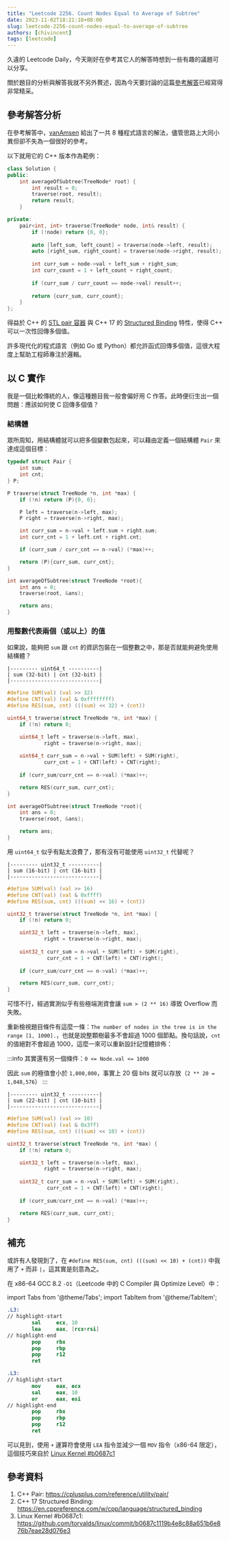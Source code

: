```yaml
---
title: "Leetcode 2256. Count Nodes Equal to Average of Subtree"
date: 2023-11-02T18:21:18+08:00
slug: leetcode-2256-count-nodes-equal-to-average-of-subtree
authors: [chivincent]
tags: [leetcode]
---
```


久違的 Leetcode Daily，今天剛好在參考其它人的解答時想到一些有趣的議題可以分享。

關於題目的分析與解答我就不另外贅述，因為今天要討論的這篇[參考解答](https://leetcode.com/problems/count-nodes-equal-to-average-of-subtree/solutions/4236928/89-45-post-order-traversal/?envType=daily-question&envId=2023-11-02)已經寫得非常精采。

<!--truncate-->

## 參考解答分析

在參考解答中，[vanAmsen](https://leetcode.com/vanAmsen/) 給出了一共 8 種程式語言的解法，儘管思路上大同小異但卻不失為一個很好的參考。

以下就用它的 C++ 版本作為範例：

```cpp
class Solution {
public:
    int averageOfSubtree(TreeNode* root) {
        int result = 0;
        traverse(root, result);
        return result;
    }

private:
    pair<int, int> traverse(TreeNode* node, int& result) {
        if (!node) return {0, 0};
        
        auto [left_sum, left_count] = traverse(node->left, result);
        auto [right_sum, right_count] = traverse(node->right, result);
        
        int curr_sum = node->val + left_sum + right_sum;
        int curr_count = 1 + left_count + right_count;
        
        if (curr_sum / curr_count == node->val) result++;
        
        return {curr_sum, curr_count};
    }
};
```

得益於 C++ 的 [STL pair 容器](https://cplusplus.com/reference/utility/pair/) 與 C++ 17 的 [Structured Binding](https://en.cppreference.com/w/cpp/language/structured_binding) 特性，使得 C++ 可以一次性回傳多個值。

許多現代化的程式語言（例如 Go 或 Python）都允許函式回傳多個值，這很大程度上幫助工程師專注於邏輯。

## 以 C 實作

我是一個比較傳統的人，像這種題目我一般會偏好用 C 作答。此時便衍生出一個問題：應該如何使 C 回傳多個值？

### 結構體

眾所周知，用結構體就可以把多個變數包起來，可以藉由定義一個結構體 `Pair` 來達成這個目標：

```c
typedef struct Pair {
    int sum;
    int cnt;
} P;

P traverse(struct TreeNode *n, int *max) {
    if (!n) return (P){0, 0};

    P left = traverse(n->left, max);
    P right = traverse(n->right, max);

    int curr_sum = n->val + left.sum + right.sum;
    int curr_cnt = 1 + left.cnt + right.cnt;

    if (curr_sum / curr_cnt == n->val) (*max)++;

    return (P){curr_sum, curr_cnt};
}

int averageOfSubtree(struct TreeNode *root){
    int ans = 0;
    traverse(root, &ans);

    return ans;
}
```

### 用整數代表兩個（或以上）的值

如果說，能夠把 `sum` 跟 `cnt` 的資訊包裝在一個整數之中，那是否就能夠避免使用結構體？

```
|--------- uint64_t ----------|
| sum (32-bit) | cnt (32-bit) |
|-----------------------------|
```

```c
#define SUM(val) (val >> 32)
#define CNT(val) (val & 0xffffffff)
#define RES(sum, cnt) (((sum) << 32) + (cnt))

uint64_t traverse(struct TreeNode *n, int *max) {
    if (!n) return 0;

    uint64_t left = traverse(n->left, max),
            right = traverse(n->right, max);
    
    uint64_t curr_sum = n->val + SUM(left) + SUM(right),
            curr_cnt = 1 + CNT(left) + CNT(right);
        
    if (curr_sum/curr_cnt == n->val) (*max)++;

    return RES(curr_sum, curr_cnt);
}

int averageOfSubtree(struct TreeNode *root){
    int ans = 0;
    traverse(root, &ans);

    return ans;
}
```

用 `uint64_t` 似乎有點太浪費了，那有沒有可能使用 `uint32_t` 代替呢？

```
|--------- uint32_t ----------|
| sum (16-bit) | cnt (16-bit) |
|-----------------------------|
```

```c
#define SUM(val) (val >> 16)
#define CNT(val) (val & 0xffff)
#define RES(sum, cnt) (((sum) << 16) + (cnt))

uint32_t traverse(struct TreeNode *n, int *max) {
    if (!n) return 0;

    uint32_t left = traverse(n->left, max),
            right = traverse(n->right, max);
    
    uint32_t curr_sum = n->val + SUM(left) + SUM(right),
             curr_cnt = 1 + CNT(left) + CNT(right);
        
    if (curr_sum/curr_cnt == n->val) (*max)++;

    return RES(curr_sum, curr_cnt);
}
```

可惜不行，經過實測似乎有些極端測資會讓 `sum > (2 ** 16)` 導致 Overflow 而失敗。

重新檢視題目條件有這麼一條：`The number of nodes in the tree is in the range [1, 1000].`，也就是說整顆樹最多不會超過 1000 個節點。換句話說，`cnt` 的值絕對不會超過 1000，這麼一來可以重新設計記憶體排佈：

:::info
其實還有另一個條件：`0 <= Node.val <= 1000`

因此 `sum` 的極值會小於 `1,000,000`，事實上 20 個 bits 就可以存放（`2 ** 20 = 1,048,576`）
:::

```
|--------- uint32_t ----------|
| sum (22-bit) | cnt (10-bit) |
|-----------------------------|
```

```c
#define SUM(val) (val >> 10)
#define CNT(val) (val & 0x3ff)
#define RES(sum, cnt) (((sum) << 10) + (cnt))

uint32_t traverse(struct TreeNode *n, int *max) {
    if (!n) return 0;

    uint32_t left = traverse(n->left, max),
            right = traverse(n->right, max);
    
    uint32_t curr_sum = n->val + SUM(left) + SUM(right),
             curr_cnt = 1 + CNT(left) + CNT(right);
        
    if (curr_sum/curr_cnt == n->val) (*max)++;

    return RES(curr_sum, curr_cnt);
}
```

## 補充

或許有人發現到了，在 `#define RES(sum, cnt) (((sum) << 10) + (cnt))` 中我用了 `+` 而非 `|`，這其實是刻意為之。

在 x86-64 GCC 8.2 `-O1`（Leetcode 中的 C Compiler 與 Optimize Level）中：

import Tabs from '@theme/Tabs';
import TabItem from '@theme/TabItem';

<Tabs>
<TabItem value="use-add-op" label="使用 + 運算符" default>

```nasm
.L3:
// highlight-start
        sal     ecx, 10
        lea     eax, [rcx+rsi]
// highlight-end
        pop     rbx
        pop     rbp
        pop     r12
        ret
```

</TabItem>
<TabItem value="use-or-op" label="使用 | 運算符">

```nasm
.L3:
// highlight-start
        mov     eax, ecx
        sal     eax, 10
        or      eax, esi
// highlight-end
        pop     rbx
        pop     rbp
        pop     r12
        ret
```

</TabItem>
</Tabs>

可以見到，使用 `+` 運算符會使用 `LEA` 指令並減少一個 `MOV` 指令（x86-64 限定），這個技巧來自於 [Linux Kernel #b0687c1](https://github.com/torvalds/linux/commit/b0687c1119b4e8c88a651b6e876b7eae28d076e3)

## 參考資料

1. C++ Pair: https://cplusplus.com/reference/utility/pair/
2. C++ 17 Structured Binding: https://en.cppreference.com/w/cpp/language/structured_binding
3. Linux Kernel #b0687c1: https://github.com/torvalds/linux/commit/b0687c1119b4e8c88a651b6e876b7eae28d076e3